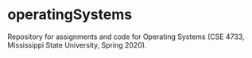 # operatingSystems
Repository for assignments and code for Operating Systems (CSE 4733, Mississippi State University, Spring 2020).
